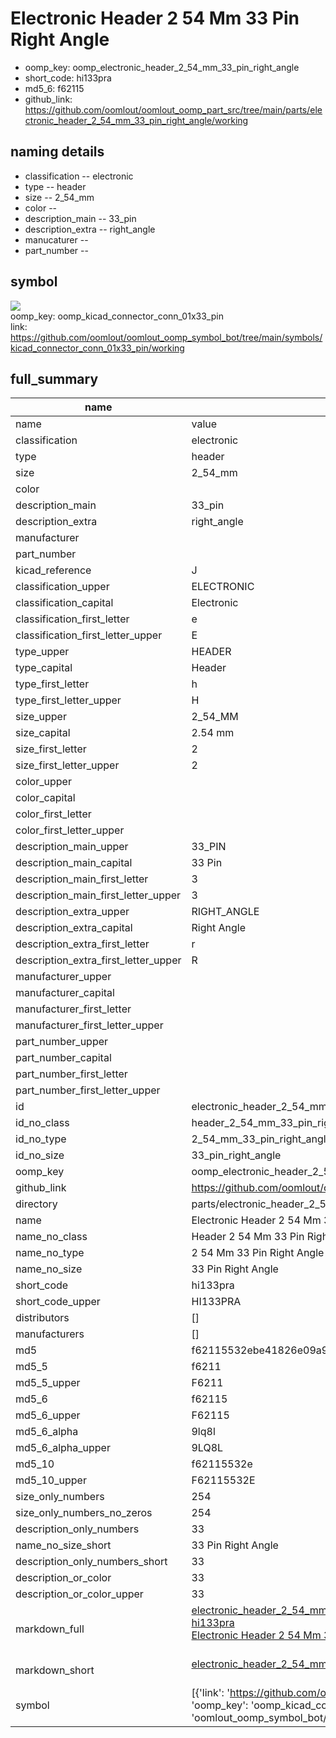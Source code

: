 # Electronic Header 2 54 Mm 33 Pin Right Angle

  
* oomp_key: oomp_electronic_header_2_54_mm_33_pin_right_angle 
* short_code: hi133pra
* md5_6: f62115  
* github_link: https://github.com/oomlout/oomlout_oomp_part_src/tree/main/parts/electronic_header_2_54_mm_33_pin_right_angle/working  
## naming details
* classification -- electronic
* type -- header
* size -- 2_54_mm
* color -- 
* description_main -- 33_pin
* description_extra -- right_angle
* manucaturer -- 
* part_number -- 



## symbol

![](symbol/{index}}/working/working_600.png)  
oomp_key: oomp_kicad_connector_conn_01x33_pin  
link: https://github.com/oomlout/oomlout_oomp_symbol_bot/tree/main/symbols/kicad_connector_conn_01x33_pin/working  


## full_summary
| name | value | 
| --- | --- | 
| name | value | 
| classification | electronic | 
| type | header | 
| size | 2_54_mm | 
| color |  | 
| description_main | 33_pin | 
| description_extra | right_angle | 
| manufacturer |  | 
| part_number |  | 
| kicad_reference | J | 
| classification_upper | ELECTRONIC | 
| classification_capital | Electronic | 
| classification_first_letter | e | 
| classification_first_letter_upper | E | 
| type_upper | HEADER | 
| type_capital | Header | 
| type_first_letter | h | 
| type_first_letter_upper | H | 
| size_upper | 2_54_MM | 
| size_capital | 2.54 mm | 
| size_first_letter | 2 | 
| size_first_letter_upper | 2 | 
| color_upper |  | 
| color_capital |  | 
| color_first_letter |  | 
| color_first_letter_upper |  | 
| description_main_upper | 33_PIN | 
| description_main_capital | 33 Pin | 
| description_main_first_letter | 3 | 
| description_main_first_letter_upper | 3 | 
| description_extra_upper | RIGHT_ANGLE | 
| description_extra_capital | Right Angle | 
| description_extra_first_letter | r | 
| description_extra_first_letter_upper | R | 
| manufacturer_upper |  | 
| manufacturer_capital |  | 
| manufacturer_first_letter |  | 
| manufacturer_first_letter_upper |  | 
| part_number_upper |  | 
| part_number_capital |  | 
| part_number_first_letter |  | 
| part_number_first_letter_upper |  | 
| id | electronic_header_2_54_mm_33_pin_right_angle | 
| id_no_class | header_2_54_mm_33_pin_right_angle | 
| id_no_type | 2_54_mm_33_pin_right_angle | 
| id_no_size | 33_pin_right_angle | 
| oomp_key | oomp_electronic_header_2_54_mm_33_pin_right_angle | 
| github_link | https://github.com/oomlout/oomlout_oomp_part_src/tree/main/parts/electronic_header_2_54_mm_33_pin_right_angle/working | 
| directory | parts/electronic_header_2_54_mm_33_pin_right_angle | 
| name | Electronic Header 2 54 Mm 33 Pin Right Angle | 
| name_no_class | Header 2 54 Mm 33 Pin Right Angle | 
| name_no_type | 2 54 Mm 33 Pin Right Angle | 
| name_no_size | 33 Pin Right Angle | 
| short_code | hi133pra | 
| short_code_upper | HI133PRA | 
| distributors | [] | 
| manufacturers | [] | 
| md5 | f62115532ebe41826e09a9670577fbaa | 
| md5_5 | f6211 | 
| md5_5_upper | F6211 | 
| md5_6 | f62115 | 
| md5_6_upper | F62115 | 
| md5_6_alpha | 9lq8l | 
| md5_6_alpha_upper | 9LQ8L | 
| md5_10 | f62115532e | 
| md5_10_upper | F62115532E | 
| size_only_numbers | 254 | 
| size_only_numbers_no_zeros | 254 | 
| description_only_numbers | 33 | 
| name_no_size_short | 33 Pin Right Angle | 
| description_only_numbers_short | 33 | 
| description_or_color | 33 | 
| description_or_color_upper | 33 | 
| markdown_full | [electronic_header_2_54_mm_33_pin_right_angle](https://github.com/oomlout/oomlout_oomp_part_src/tree/main/parts/electronic_header_2_54_mm_33_pin_right_angle/working)<br>[hi133pra](https://github.com/oomlout/oomlout_oomp_part_src/tree/main/parts/electronic_header_2_54_mm_33_pin_right_angle/working)<br>[Electronic Header 2 54 Mm 33 Pin Right Angle](https://github.com/oomlout/oomlout_oomp_part_src/tree/main/parts/electronic_header_2_54_mm_33_pin_right_angle/working)<br><br> | 
| markdown_short | [electronic_header_2_54_mm_33_pin_right_angle](https://github.com/oomlout/oomlout_oomp_part_src/tree/main/parts/electronic_header_2_54_mm_33_pin_right_angle/working)<br><br> | 
| symbol | [{'link': 'https://github.com/oomlout/oomlout_oomp_symbol_bot/tree/main/symbols/kicad_connector_conn_01x33_pin', 'oomp_key': 'oomp_kicad_connector_conn_01x33_pin', 'directory': 'oomlout_oomp_symbol_bot/symbols/kicad_connector_conn_01x33_pin//working/working.kicad_sym', 'index': 0}] | 
